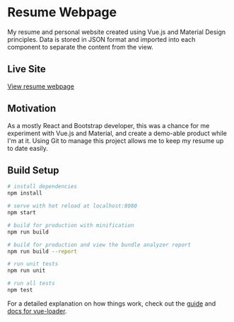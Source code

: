 # Resume Webpage

My resume and personal website created using Vue.js and Material Design principles. Data is stored in JSON format and imported into each component to separate the content from the view. 

## Live Site

[View resume webpage](https://thepokedexter.github.io/)

## Motivation

As a mostly React and Bootstrap developer, this was a chance for me experiment with Vue.js and Material, and create a demo-able product while I'm at it. Using Git to manage this project allows me to keep my resume up to date easily. 

## Build Setup

``` bash
# install dependencies
npm install

# serve with hot reload at localhost:8080
npm start

# build for production with minification
npm run build

# build for production and view the bundle analyzer report
npm run build --report

# run unit tests
npm run unit

# run all tests
npm test
```



For a detailed explanation on how things work, check out the [guide](http://vuejs-templates.github.io/webpack/) and [docs for vue-loader](http://vuejs.github.io/vue-loader).
